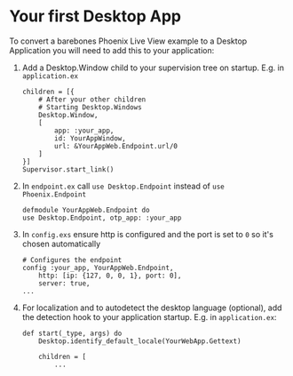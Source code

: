 # Your first Desktop App

To convert a barebones Phoenix Live View example to a Desktop Application you will need to add this to your application:

1. Add a Desktop.Window child to your supervision tree on startup. E.g. in `application.ex`

    ```
    children = [{
        # After your other children
        # Starting Desktop.Windows
        Desktop.Window,
        [
            app: :your_app,
            id: YourAppWindow,
            url: &YourAppWeb.Endpoint.url/0
        ]
    }]
    Supervisor.start_link()
    ```

1. In `endpoint.ex` call `use Desktop.Endpoint` instead of `use Phoenix.Endpoint`

    ```
    defmodule YourAppWeb.Endpoint do
    use Desktop.Endpoint, otp_app: :your_app
    ```

1. In `config.exs` ensure http is configured and the port is set to `0` so it's chosen automatically

    ```
    # Configures the endpoint
    config :your_app, YourAppWeb.Endpoint,
        http: [ip: {127, 0, 0, 1}, port: 0],
        server: true,
    ...
    ```

1. For localization and to autodetect the desktop language (optional), add the detection hook to your application startup. E.g. in `application.ex`:


    ```
    def start(_type, args) do 
        Desktop.identify_default_locale(YourWebApp.Gettext)

        children = [
            ...
    ```

